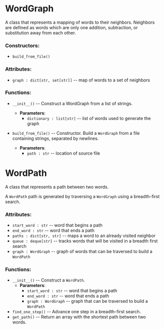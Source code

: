 # WordGraph #
A class that represents a mapping of words to their neighbors. Neighbors are defined as words which are only one addition, subtraction, or substitution away from each other.


### Constructors: ###

- `build_from_file()`


### Attributes: ###

- `graph : dict[str, set[str]]` -- map of words to a set of neighbors


### Functions: ###

- `__init__()`  -- Construct a WordGraph from a list of strings.
	- **Parameters**:
		- `dictionary : list[str]` -- list of words used to generate the graph

- `build_from_file()` -- Constructor. Build a `WordGraph` from a file containing strings, separated by newlines.
	- **Parameters**:
		- `path : str` -- location of source file


# WordPath #
A class that represents a path between two words.

A `WordPath` path is generated by traversing a `WordGraph` using a breadth-first search.


### Attributes: ###
- `start_word : str` -- word that begins a path
- `end_word : str` -- word that ends a path
- `paths : dict[str, str]` -- maps a word to an already visited neighbor
- `queue : deque[str]` -- tracks words that will be visited in a breadth first search
- `graph : WordGraph` -- graph of words that can be traversed to build a `WordPath`

### Functions: ###
-  `__init__()`  -- Construct a `WordPath`.
	-  **Parameters**:
		- `start_word : str` -- word that begins a path
		- `end_word : str` -- word that ends a path
		- `graph : WordGraph` -- graph that can be traversed to build a `WordPath`
- `find_one_step()`  -- Advance one step in a breadth-first search.
- `get_path()` -- Return an array with the shortest path between two words.
